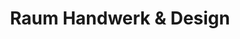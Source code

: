 ---
title: "Raum Handwerk & Design"
url: /bremen/raum-handwerk-und-design/
shop: Raumausstattung
---
